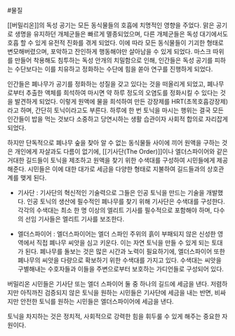 #물질 

[[버밀리온]]의 독성 공기는 모든 동식물들의 호흡에 치명적인 영향을 주었다. 맑은 공기로 생명을 유지하던 개체군들은 빠르게 멸종되었으며, 다른 개체군들은 독성 대기에서도 호흡 할 수 있게 유전적 진화를 겪게 되었다. 이에 따라 모든 동식물들이 기괴한 형태로 변모해버렸으며, 포악하고 잔인하게 행동해야만 살아남을 수 있게 되었다. 마스크 따위를 만들어 착용해도 침투하는 독성 안개의 치밀함으로 인해, 인간들은 독성 공기를 피하는 수단보다는 이를 치유하고 정화하는 수단에 힘을 쏟아 연구를 진행하게 되었다.

인간들은 폐나무가 공기를 정화하는 성질을 갖고 있다는 것을 떠올리게 되었고, 폐나무로부터 추출한 액체를 희석하여 마시면 약 하루 정도의 오염도를 정화시킬 수 있다는 것을 발견하게 되었다. 이렇게 원액에 물을 희석하여 만든 강장제를 HRT(초목호흡강장제)라고 하며, 간단히 토닉이라고도 부른다. 하루에 한 번 토닉을 마시는 행위는 결국 모든 인간들이 밥을 먹는 것보다 소중하고 당연시하는 생활 습관이자 사회적 합의로 자리잡게 되었다.

하지만 단독적으로 폐나무 숲을 찾아 알 수 없는 동식물들 사이에 끼어 원액을 구하는 것은 개인에게 자살과도 다름이 없기에, [[기사단(The Order)]]이나 엘더스파이어와 같은 거대한 길드들이 토닉을 제조하고 원액을 찾기 위한 수색대를 구성하여 시민들에게 제공해준다. 시민들은 이에 대한 대가로 세금을 다양한 형태로 지불하여 길드들과의 상호관계를 맺게 된다.

- 기사단 : 기사단의 혁신적인 기술력으로 그들은 인공 토닉을 만드는 기술을 개발했다. 인공 토닉의 생산에 필수적인 폐나무를 찾기 위해 기사단은 수색대를 구성한다. 각각의 수색대는 최소 한 명 이상의 엘리트 기사를 필수적으로 포함해야 하며, 다수의 선임 기사들은 엘리트 기사를 보조한다.

  

- 엘더스파이어 : 엘더스파이어는 엘더 스파인 주위의 흙이 부패되지 않은 신성한 영역에서 직접 폐나무 씨앗을 심고 키운다. 이는 자연 토닉을 만들 수 있게 되는 토대가 된다. 폐나무를 돌보는 것은 많은 시간과 노력이 필요하기에, 엘더스파이어 또한 폐나무의 씨앗을 다량으로 확보하기 위한 수색대를 가지고 있다. 수색대는 씨앗을 구별해내는 수호자들과 이들을 주변으로부터 보호하는 가디언들로 구성되어 있다.

  

버밀리온 시민들은 기사단 또는 엘더 스파이어 둘 중 하나의 길드에 세금을 낸다. 저렴하지만 아직까진 검증되지 않은 토닉을 원하는 시민들은 기사단에 세금을 내는 반면, 비싸지만 안전한 토닉를 원하는 시민들은 엘더스파이어에 세금을 낸다.

  

토닉을 차지하는 것은 정치적, 사회적으로 강력한 힘을 휘두룰 수 있게 해주는 중요한 자원이다.